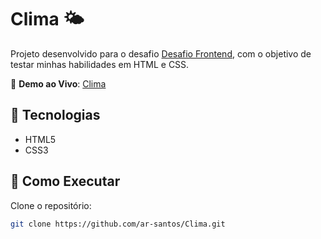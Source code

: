 # Clima 🌤️

Projeto desenvolvido para o desafio [Desafio Frontend](https://github.com/1STi/desafio-frontend), com o objetivo de testar minhas habilidades em HTML e CSS.

🔗 **Demo ao Vivo**: [Clima](https://ar-santos.github.io/Clima/)

## 🚀 Tecnologias
- HTML5
- CSS3

## 📌 Como Executar
Clone o repositório:
```bash
git clone https://github.com/ar-santos/Clima.git
